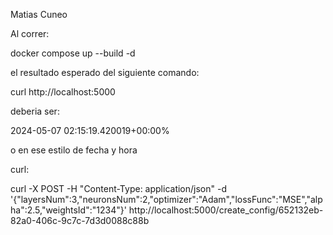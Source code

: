 Matias Cuneo

Al correr:

docker compose up --build -d

el resultado esperado del siguiente comando:

curl http://localhost:5000

deberia ser:

2024-05-07 02:15:19.420019+00:00%

o en ese estilo de fecha y hora


curl:

curl -X POST -H "Content-Type: application/json" -d '{"layersNum":3,"neuronsNum":2,"optimizer":"Adam","lossFunc":"MSE","alpha":2.5,"weightsId":"1234"}' http://localhost:5000/create_config/652132eb-82a0-406c-9c7c-7d3d0088c88b